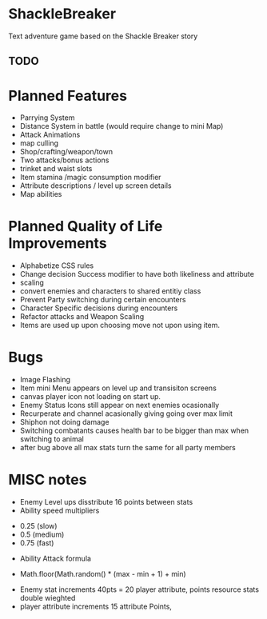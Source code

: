 # ShackleBreaker
Text adventure game based on the Shackle Breaker story

## TODO

# Planned Features
* Parrying System
* Distance System in battle (would require change to mini Map)
* Attack Animations
* map culling
* Shop/crafting/weapon/town
* Two attacks/bonus actions
* trinket and waist slots
* Item stamina /magic consumption modifier
* Attribute descriptions / level up screen details
* Map abilities

# Planned Quality of Life Improvements
* Alphabetize CSS rules
* Change decision Success modifier to have both likeliness and attribute
* scaling
* convert enemies and characters to shared entitiy class
* Prevent Party switching during certain encounters
* Character Specific decisions during encounters
* Refactor attacks and Weapon Scaling
* Items are used up upon choosing move not upon using item.

# Bugs
* Image Flashing
* Item mini Menu appears on level up and transisiton screens
* canvas player icon not loading on start up.
* Enemy Status Icons still appear on next enemies ocasionally
* Recurperate and channel acasionally giving going over max limit
* Shiphon not doing damage
* Switching combatants causes health bar to be bigger than max when switching to animal
* after bug above all max stats turn the same for all party members

# MISC notes
* Enemy Level ups disstribute 16 points between stats
* Ability speed multipliers 
- 0.25 (slow) 
- 0.5 (medium) 
- 0.75 (fast)
* Ability Attack formula
- Math.floor(Math.random() * (max - min + 1) + min)
* Enemy stat increments 40pts = 20 player attribute, points resource stats double wieghted
* player attribute increments 15 attribute Points, 